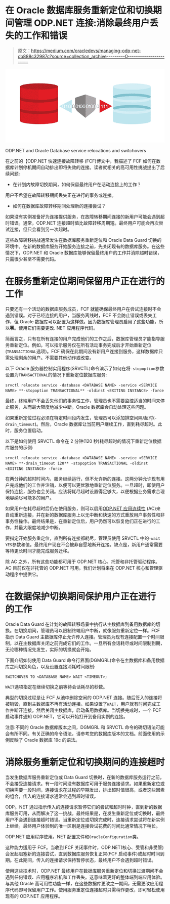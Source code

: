 # 在 Oracle 数据库服务重新定位和切换期间管理 ODP.NET 连接:消除最终用户丢失的工作和错误

> 原文：<https://medium.com/oracledevs/managing-odp-net-cb888c32987c?source=collection_archive---------0----------------------->

![](img/f13e2653d716b54f48c277a5396aea16.png)

ODP.NET and Oracle Database service relocations and switchovers

在之前的【ODP.NET 快速连接故障转移 (FCF)博文中，我描述了 FCF 如何在数据库计划停机期间自动排出即将失效的连接。读者就相关的高可用性挑战提出了后续问题:

*   在计划内故障切换期间，如何保留最终用户在活动连接上的工作？

用户不希望在故障转移期间丢失正在进行的事务或连接。

*   如何在数据库故障转移期间处理新的连接尝试？

如果没有实例准备好为连接提供服务，在故障转移期间连接的新用户可能会遇到超时错误。通常，ODP.NET 连接超时值比故障转移周期短。最终用户可能会再次尝试连接，但只会看到另一次超时。

这些故障转移挑战通常发生在数据库服务重新定位和 Oracle Data Guard 切换的环境中。在新的数据库服务开始服务连接之前，先关闭现有的数据库服务。在这些情况下，ODP.NET 和 Oracle 数据库能够保留最终用户的工作并消除超时错误，只需很少甚至不需要代码。

# **在服务重新定位期间保留用户正在进行的工作**

只要还有一个活动的数据库服务成员，FCF 就能确保最终用户在尝试连接时不会遇到错误。对于已经连接的用户，当服务离线时，FCF 不会防止错误或丢失工作，但 Oracle 数据库可以配置为这样做。因为数据库管理员启用了这些功能，所以**零**。使用它们需要更改. NET 应用程序代码。

简而言之，只有在所有连接的用户完成他们的工作之后，数据库管理员才能指导服务重新定位。例如，可以指示服务仅在所有活动事务完成后才开始重新定位(`TRANSACTIONAL`选项)。FCF 确保在此期间没有新用户连接到服务，这样数据库只需处理剩余的用户。不需要其他动作或改变。

以下 Oracle 服务器控制实用程序(SRVCTL)命令演示了如何在将`-stopoption`参数设置为`TRANSACTIONAL`的情况下重新定位数据库服务:

`srvctl relocate service -database <DATABASE NAME> -service <SERVICE NAME> **-stopoption TRANSACTIONAL** -oldinst <EXITING INSTANCE> -force`

最终，终端用户不会丢失他们的事务性工作，管理员也不需要监控适当的时间来停止服务，从而最大限度地减少中断。Oracle 数据库会自动处理这些问题。

如果重新定位过程必须在特定时间段内发生，管理员可以添加排空间隔/超时(`-drain_timeout`)。然后，Oracle 数据库让当前用户继续工作，直到耗尽超时。此时，服务位置启动。

以下是如何使用 SRVCTL 命令在 2 分钟(120 秒)耗尽超时的情况下重新定位数据库服务的示例:

`srvctl relocate service -database <DATABASE NAME> -service <SERVICE NAME> **-drain_timeout 120** -stopoption TRANSACTIONAL -oldinst <EXITING INSTANCE> -force`

在两分钟的超时时间内，服务继续运行，但不允许新的连接。这两分钟允许现有用户完成他们的工作并注销，以便可以更优雅地重新定位服务。一旦超时，即使用户保持连接，服务也会关闭。应该将耗尽超时设置得足够大，以便根据业务需求合理地容纳尽可能多的用户。

如果用户在耗尽超时后仍在使用服务，则可以启用[ODP.NET 应用连续性](/oracledevs/oracle-net-application-continuity-getting-started-34e7045e863) (AC)来自动重新连接，并在新的数据库服务上以无中断和快速的方式重放用户事务性和非事务性操作。最终结果是，在重新定位后，用户仍然可以恢复他们正在进行的工作，并最大限度地减少中断。

要指定开始服务重定位，直到所有连接都耗尽，管理员使用 SRVCTL 中的`-wait YES`参数和值。最终用户现在不会被非自愿地断开连接。缺点是，新用户通常需要等待更长时间才能完成服务迁移。

除 AC 之外，所有这些功能都可用于 ODP.NET 核心、托管和非托管驱动程序。AC 目前仅在非托管的 ODP.NET 可用。我们计划将来在 ODP.NET 核心和管理驱动程序中提供它。

# 在数据保护**切换**期间保护用户正在进行的工作

Oracle Data Guard 在计划的故障转移场景中执行从主数据库到备用数据库的切换。在切换期间，管理员可以限制终端用户中断，就像服务重新定位一样。FCF 指示 Data Guard 主数据库停止允许传入连接。管理员为现有连接配置一个时间限制，以在主数据库关闭之前完成它们的工作。一旦所有会话耗尽或时间限制到期，无论哪种情况先发生，实际的切换就会开始。

下面介绍如何使用 Data Guard 命令行界面(DGMGRL)命令在主数据库和备用数据库之间切换角色，以及设置连接消耗时间限制:

```
SWITCHOVER TO <DATABASE NAME> WAIT <TIMEOUT>;
```

`WAIT`选项指定在继续切换之前等待会话耗尽的秒数。

典型的切换过程是让 FCF 从池中删除空闲的 ODP.NET 连接。随后签入的连接将被销毁，直到主数据库不再有活动连接。如果设置了`WAIT`，用户就有时间完成工作并断开连接。然后关闭主数据库，启动备用数据库。当切换完成时，一个 FCF 启动事件通知 ODP.NET，它可以开始打开到备用实例的连接。

注意:不同的 Oracle 数据库版本之间，DGMGRL 和 SRVCTL 命令的确切语法可能会有所不同。有关正确的命令语法，请参考您的数据库版本的文档。前面使用的示例反映了 Oracle 数据库 19c 的语法。

# 消除服务重新定位和切换期间的连接超时

当发生数据库服务重新定位或 Data Guard 切换时，在新的数据库服务运行之前，不会接受连接请求。有一段时间没有数据库可用于服务连接请求。如果重新定位或切换需要一段时间，连接请求在过程的早期发出，排出超时值很高，或者这些因素的组合，传入的连接请求通常会遇到超时错误。

ODP。NET 通过指示传入的连接请求暂停它们的尝试和超时时钟，直到新的数据库服务可用，从而解决了这一挑战。最终结果是，在发生重新定位或切换时，最终用户不会遇到连接超时错误。当重新定位或切换完成时，连接请求尝试将在新实例上继续。最终用户体验到的唯一区别是连接尝试花费的时间比通常情况下稍长。

ODP.NET 应用程序使用。NET 配置文件和`OracleConfiguration`类。

这种能力适用于 FCF。当收到 FCF 关闭事件时，ODP.NET(核心、受管和非受管)会发起阻塞新的连接尝试，直到数据库服务恢复正常(FCF 启动事件)或超时时间到期。在此期间，传入的连接请求保持暂停状态，最终用户不会遇到超时错误。

使用这些技术时，ODP.NET 最终用户在数据库服务重新定位和切换过渡期间不会遇到任何错误、应用程序宕机和工作丢失。这意味着更好的整体端到端应用体验。与其他 Oracle 高可用性功能一样，在这些数据库更改之一期间，无需更改应用程序代码即可保留用户工作。使用服务重定位连接超时只需稍作更改，即可轻松使用现有的 ODP.NET 应用程序。